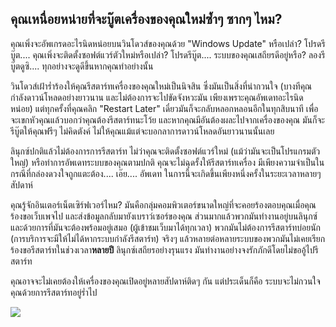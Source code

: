 



<h2>คุณเหนื่อยหน่ายที่จะบู๊ตเครื่องของคุณใหม่ซ้ำๆ ซากๆ ไหม?</h2>

คุณเพิ่งจะอัพเกรดอะไรนิดหน่อยบนวินโดวส์ของคุณด้วย "Windows Update" หรือเปล่า? โปรดรีบู๊ต.... คุณเพิ่งจะติดตั้งซอฟต์แวร์ตัวใหม่หรือเปล่า? โปรดรีบู๊ต.... ระบบของคุณเสถียรดีอยู่หรือ? ลองรีบู๊ตดูซิ.... ทุกอย่างจะดูดีขึ้นหากคุณทำอย่างนั้น

วินโดวส์เฝ้าร่ำร้องให้คุณรีสตาร์ทเครื่องของคุณใหม่เป็นนิจสิน ซึ่งมันเป็นสิ่งที่น่ากวนใจ (บางทีคุณกำลังดาวน์โหลดอย่างยาวนาน และไม่ต้องการจะไปขัดจังหวะมัน เพียงเพราะคุณอัพเดทอะไรนิดหน่อย) แต่ทุกครั้งที่คุณคลิก "Restart Later" เดี๋ยวมันก็จะกลับหลอกหลอนอีกในทุกสิบนาที เพื่อจะเขกหัวคุณแล้วบอกว่าคุณต้องรีสตาร์ทนะโว้ย และหากคุณมีอันต้องผละไปจากเครื่องของคุณ มันก็จะรีบู๊ตให้คุณฟรีๆ ไม่คิดตังค์ ไม่ให้คุณแม้แต่จะบอกลาการดาวน์โหลดอันยาวนานนั้นเลย

ลินุกซ์ปกติแล้วไม่ต้องการการรีสตาร์ท ไม่ว่าคุณจะติดตั้งซอฟต์แวร์ใหม่ (แม้ว่ามันจะเป็นโปรแกรมตัวใหญ่) หรือทำการอัพเดทระบบของคุณตามปกติ คุณจะไม่ฉุดรั้งให้รีสตาร์ทเครื่อง มีเพียงความจำเป็นในกรณีที่กล่องดวงใจถูกแตะต้อง.... เอ๊ย.... อัพเดท ในการนี้จะเกิดขึ้นเพียงหนึ่งครั้งในระยะเวลาหลายๆ สัปดาห์

คุณรู้จักอินเตอร์เน็ตเซิร์ฟเวอร์ไหม? มันคือกลุ่มคอมพิวเตอร์ขนาดใหญ่ที่จะคอยร้องตอบคุณเมื่อคุณร้องขอเว็บเพจไป และส่งข้อมูลกลับมายังเบราว์เซอร์ของคุณ ส่วนมากแล้วพวกมันทำงานอยู่บนลินุกซ์ และด้วยการที่มันจะต้องพร้อมอยู่เสมอ (ผู้เข้าชมเว็บมาได้ทุกเวลา) พวกมันไม่ต้องการรีสตาร์ทบ่อยนัก (การบริการจะมีให้ไม่ได้หากระบบกำลังรีสตาร์ท) จริงๆ แล้วหลายต่อหลายระบบของพวกมันไม่เคยเรียกร้องขอรีสตาร์ทในช่วงเวลา<b>หลายปี</b> ลินุกซ์เสถียรอย่างรุนแรง มันทำงานอย่างจงรักภักดีโดยไม่ขออู้ไปรีสตาร์ท

คุณอาจจะไม่เคยต้องให้เครื่องของคุณเปิดอยู่หลายสัปดาห์ติดๆ กัน แต่ประเด็นก็คือ ระบบจะไม่กวนใจคุณด้วยการรีสตาร์ทอยู่ร่ำไป

<img src="Images/reboot_all_the_time_thumb.png" />




